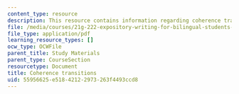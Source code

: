 ```yaml
---
content_type: resource
description: This resource contains information regarding coherence transitions.
file: /media/courses/21g-222-expository-writing-for-bilingual-students-fall-2002/55956625e51842122973263f4493ccd8_MIT21G_222F02_coherence.pdf
file_type: application/pdf
learning_resource_types: []
ocw_type: OCWFile
parent_title: Study Materials
parent_type: CourseSection
resourcetype: Document
title: Coherence transitions
uid: 55956625-e518-4212-2973-263f4493ccd8
---
```

